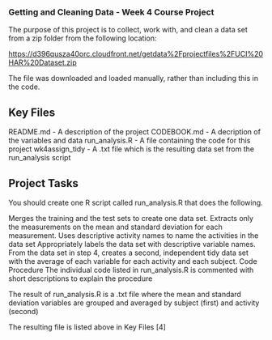 ### Getting and Cleaning Data - Week 4 Course Project

The purpose of this project is to collect, work with, and clean a data set from a zip folder from the following location:

https://d396qusza40orc.cloudfront.net/getdata%2Fprojectfiles%2FUCI%20HAR%20Dataset.zip

The file was downloaded and loaded manually, rather than including this in the code.

## Key Files
README.md - A description of the project
CODEBOOK.md - A decription of the variables and data
run_analysis.R - A file containing the code for this project
wk4assign_tidy - A .txt file which is the resulting data set from the run_analysis script

## Project Tasks
You should create one R script called run_analysis.R that does the following.

Merges the training and the test sets to create one data set.
Extracts only the measurements on the mean and standard deviation for each measurement.
Uses descriptive activity names to name the activities in the data set
Appropriately labels the data set with descriptive variable names.
From the data set in step 4, creates a second, independent tidy data set with the average of each variable for each activity and each subject.
Code Procedure
The individual code listed in run_analysis.R is commented with short descriptions to explain the procedure

The result of run_analysis.R is a .txt file where the mean and standard deviation variables are grouped and averaged by subject (first) and activity (second)

The resulting file is listed above in Key Files [4]
